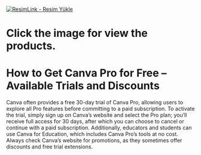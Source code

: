 
<a href="https://www.digitallicenses.net/canva-pro-lifetime-plan/" title="ResimLink - Resim Yükle"><img src="https://github.com/user-attachments/assets/5054c4f4-fba3-4b13-bfd8-fcffde084bf0" title="ResimLink - Resim Yükle" alt="ResimLink - Resim Yükle"></a>
# Click the image for view the products.

# How to Get Canva Pro for Free – Available Trials and Discounts
Canva often provides a free 30-day trial of Canva Pro, allowing users to explore all Pro features before committing to a paid subscription. To activate the trial, simply sign up on Canva’s website and select the Pro plan; you’ll receive full access for 30 days, after which you can choose to cancel or continue with a paid subscription. Additionally, educators and students can use Canva for Education, which includes Canva Pro’s tools at no cost. Always check Canva’s website for promotions, as they sometimes offer discounts and free trial extensions.
